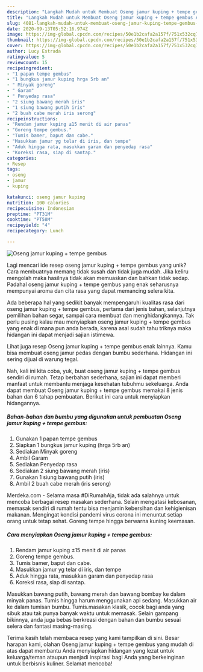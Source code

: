 ```yaml
---
description: "Langkah Mudah untuk Membuat Oseng jamur kuping + tempe gembus Anti Gagal"
title: "Langkah Mudah untuk Membuat Oseng jamur kuping + tempe gembus Anti Gagal"
slug: 4081-langkah-mudah-untuk-membuat-oseng-jamur-kuping-tempe-gembus-anti-gagal
date: 2020-09-13T05:52:16.974Z
image: https://img-global.cpcdn.com/recipes/50e1b2cafa2a157f/751x532cq70/oseng-jamur-kuping-tempe-gembus-foto-resep-utama.jpg
thumbnail: https://img-global.cpcdn.com/recipes/50e1b2cafa2a157f/751x532cq70/oseng-jamur-kuping-tempe-gembus-foto-resep-utama.jpg
cover: https://img-global.cpcdn.com/recipes/50e1b2cafa2a157f/751x532cq70/oseng-jamur-kuping-tempe-gembus-foto-resep-utama.jpg
author: Lucy Estrada
ratingvalue: 5
reviewcount: 15
recipeingredient:
- "1 papan tempe gembus"
- "1 bungkus jamur kuping hrga 5rb an"
- " Minyak goreng"
- " Garam"
- " Penyedap rasa"
- "2 siung bawang merah iris"
- "1 siung bawang putih iris"
- "2 buah cabe merah iris serong"
recipeinstructions:
- "Rendam jamur kuping ±15 menit di air panas"
- "Goreng tempe gembus."
- "Tumis bamer, baput dan cabe."
- "Masukkan jamur yg telar di iris, dan tempe"
- "Aduk hingga rata, masukkan garam dan penyedap rasa"
- "Koreksi rasa, siap di santap."
categories:
- Resep
tags:
- oseng
- jamur
- kuping

katakunci: oseng jamur kuping 
nutrition: 100 calories
recipecuisine: Indonesian
preptime: "PT31M"
cooktime: "PT58M"
recipeyield: "4"
recipecategory: Lunch

---
```



![Oseng jamur kuping + tempe gembus](https://img-global.cpcdn.com/recipes/50e1b2cafa2a157f/751x532cq70/oseng-jamur-kuping-tempe-gembus-foto-resep-utama.jpg)

Lagi mencari ide resep oseng jamur kuping + tempe gembus yang unik? Cara membuatnya memang tidak susah dan tidak juga mudah. Jika keliru mengolah maka hasilnya tidak akan memuaskan dan bahkan tidak sedap. Padahal oseng jamur kuping + tempe gembus yang enak seharusnya mempunyai aroma dan cita rasa yang dapat memancing selera kita.

Ada beberapa hal yang sedikit banyak mempengaruhi kualitas rasa dari oseng jamur kuping + tempe gembus, pertama dari jenis bahan, selanjutnya pemilihan bahan segar, sampai cara membuat dan menghidangkannya. Tak perlu pusing kalau mau menyiapkan oseng jamur kuping + tempe gembus yang enak di mana pun anda berada, karena asal sudah tahu triknya maka hidangan ini dapat menjadi sajian istimewa.

Lihat juga resep Oseng jamur kuping + tempe gembus enak lainnya. Kamu bisa membuat oseng jamur pedas dengan bumbu sederhana. Hidangan ini sering dijual di warung tegal.


Nah, kali ini kita coba, yuk, buat oseng jamur kuping + tempe gembus sendiri di rumah. Tetap berbahan sederhana, sajian ini dapat memberi manfaat untuk membantu menjaga kesehatan tubuhmu sekeluarga. Anda dapat membuat Oseng jamur kuping + tempe gembus memakai 8 jenis bahan dan 6 tahap pembuatan. Berikut ini cara untuk menyiapkan hidangannya.

<!--inarticleads1-->

##### Bahan-bahan dan bumbu yang digunakan untuk pembuatan Oseng jamur kuping + tempe gembus:

1. Gunakan 1 papan tempe gembus
1. Siapkan 1 bungkus jamur kuping (hrga 5rb an)
1. Sediakan  Minyak goreng
1. Ambil  Garam
1. Sediakan  Penyedap rasa
1. Sediakan 2 siung bawang merah (iris)
1. Gunakan 1 siung bawang putih (iris)
1. Ambil 2 buah cabe merah (iris serong)


Merdeka.com - Selama masa #DiRumahAja, tidak ada salahnya untuk mencoba berbagai resep masakan sederhana. Selain mengatasi kebosanan, memasak sendiri di rumah tentu bisa menjamin kebersihan dan kehigienisan makanan. Mengingat kondisi pandemi virus corona ini menuntut setiap orang untuk tetap sehat. Goreng tempe hingga berwarna kuning keemasan. 

<!--inarticleads2-->

##### Cara menyiapkan Oseng jamur kuping + tempe gembus:

1. Rendam jamur kuping ±15 menit di air panas
1. Goreng tempe gembus.
1. Tumis bamer, baput dan cabe.
1. Masukkan jamur yg telar di iris, dan tempe
1. Aduk hingga rata, masukkan garam dan penyedap rasa
1. Koreksi rasa, siap di santap.


Masukkan bawang putih, bawang merah dan bawang bombay ke dalam minyak panas. Tumis hingga harum menggunakan api sedang. Masukkan air ke dalam tumisan bumbu. Tumis.masakan klasik, cocok bagi anda yang sibuk atau tak punya banyak waktu untuk memasak. Selain gampang bikinnya, anda juga bebas berkreasi dengan bahan dan bumbu sesuai selera dan fantasi masing-masing. 

Terima kasih telah membaca resep yang kami tampilkan di sini. Besar harapan kami, olahan Oseng jamur kuping + tempe gembus yang mudah di atas dapat membantu Anda menyiapkan hidangan yang lezat untuk keluarga/teman ataupun menjadi inspirasi bagi Anda yang berkeinginan untuk berbisnis kuliner. Selamat mencoba!
